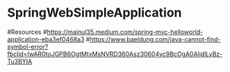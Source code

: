 # SpringWebSimpleApplication
#Resources
#https://mainul35.medium.com/spring-mvc-helloworld-application-eba3ef0468a3
#https://www.baeldung.com/java-cannot-find-symbol-error?fbclid=IwAR0toJGPB6OgtMtxMsNVRD360Asz30604vc9BcOgA0AlidlLyBz-Tu3BYIA
